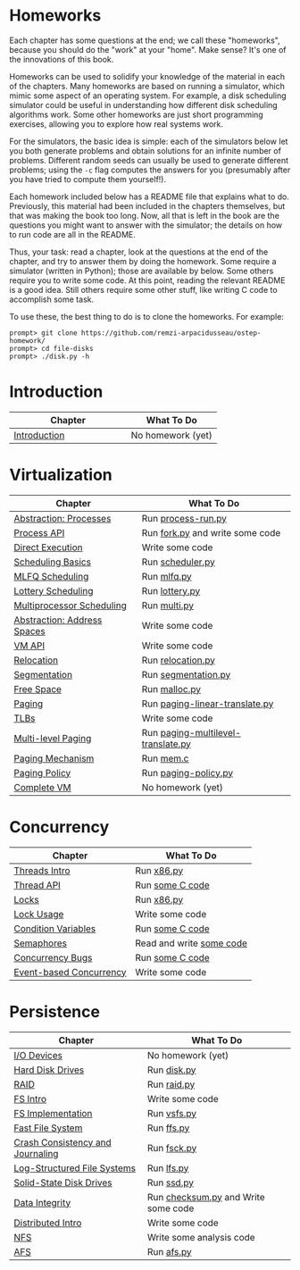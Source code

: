 # Homeworks

Each chapter has some questions at the end; we call these "homeworks", because you should do the "work" at your "home". Make sense? It's one of the innovations of this book.

Homeworks can be used to solidify your knowledge of the material in each of the chapters. Many homeworks are based on running a simulator, which mimic some aspect of an operating system. For example, a disk scheduling simulator could be useful in understanding how different disk scheduling algorithms work. Some other homeworks are just short programming exercises, allowing you to explore how real systems work.

For the simulators, the basic idea is simple: each of the simulators below let you both generate problems and obtain solutions for an infinite number of problems. Different random seeds can usually be used to generate different problems; using the `-c` flag computes the answers for you (presumably after you have tried to compute them yourself!).

Each homework included below has a README file that explains what to do. Previously, this material had been included in the chapters themselves, but that was making the book too long. Now, all that is left in the book are the questions you might want to answer with the simulator; the details on how to run code are all in the README.

Thus, your task: read a chapter, look at the questions at the end of the chapter, and try to answer them by doing the homework. Some require a simulator (written in Python); those are available by below. Some others require you to write some code. At this point, reading the relevant README is a good idea. Still others require some other stuff, like writing C code to accomplish some task.

To use these, the best thing to do is to clone the homeworks. For example:

```shell
prompt> git clone https://github.com/remzi-arpacidusseau/ostep-homework/
prompt> cd file-disks
prompt> ./disk.py -h
```

# Introduction

| Chapter                                                                               | What To Do        |
| ------------------------------------------------------------------------------------- | ----------------- |
| [Introduction](http://www.cs.wisc.edu/~remzi/OSTEP/intro.pdf)                         | No homework (yet) |

# Virtualization

| Chapter                                                                              | What To Do                                                                                                             |
| ------------------------------------------------------------------------------------ | ---------------------------------------------------------------------------------------------------------------------- |
| [Abstraction: Processes](http://www.cs.wisc.edu/~remzi/OSTEP/cpu-intro.pdf)          | Run [process-run.py](https://github.com/remzi-arpacidusseau/ostep-homework/blob/master/cpu-intro)                      |
| [Process API](http://www.cs.wisc.edu/~remzi/OSTEP/cpu-api.pdf)                       | Run [fork.py](https://github.com/remzi-arpacidusseau/ostep-homework/blob/master/cpu-api) and write some code           |
| [Direct Execution](http://www.cs.wisc.edu/~remzi/OSTEP/cpu-mechanisms.pdf)           | Write some code                                                                                                        |
| [Scheduling Basics](http://www.cs.wisc.edu/~remzi/OSTEP/cpu-sched.pdf)               | Run [scheduler.py](https://github.com/remzi-arpacidusseau/ostep-homework/blob/master/cpu-sched)                        |
| [MLFQ Scheduling](http://www.cs.wisc.edu/~remzi/OSTEP/cpu-sched-mlfq.pdf)            | Run [mlfq.py](https://github.com/remzi-arpacidusseau/ostep-homework/blob/master/cpu-sched-mlfq)                        |
| [Lottery Scheduling](http://www.cs.wisc.edu/~remzi/OSTEP/cpu-sched-lottery.pdf)      | Run [lottery.py](https://github.com/remzi-arpacidusseau/ostep-homework/blob/master/cpu-sched-lottery)                  |
| [Multiprocessor Scheduling](http://www.cs.wisc.edu/~remzi/OSTEP/cpu-sched-multi.pdf) | Run [multi.py](https://github.com/remzi-arpacidusseau/ostep-homework/blob/master/cpu-sched-multi)                      |
| [Abstraction: Address Spaces](http://www.cs.wisc.edu/~remzi/OSTEP/vm-intro.pdf)      | Write some code                                                                                                        |
| [VM API](http://www.cs.wisc.edu/~remzi/OSTEP/vm-api.pdf)                             | Write some code                                                                                                        |
| [Relocation](http://www.cs.wisc.edu/~remzi/OSTEP/vm-mechanism.pdf)                   | Run [relocation.py](https://github.com/remzi-arpacidusseau/ostep-homework/blob/master/vm-mechanism)                    |
| [Segmentation](http://www.cs.wisc.edu/~remzi/OSTEP/vm-segmentation.pdf)              | Run [segmentation.py](https://github.com/remzi-arpacidusseau/ostep-homework/blob/master/vm-segmentation)               |
| [Free Space](http://www.cs.wisc.edu/~remzi/OSTEP/vm-freespace.pdf)                   | Run [malloc.py](https://github.com/remzi-arpacidusseau/ostep-homework/blob/master/vm-freespace)                        |
| [Paging](http://www.cs.wisc.edu/~remzi/OSTEP/vm-paging.pdf)                          | Run [paging-linear-translate.py](https://github.com/remzi-arpacidusseau/ostep-homework/blob/master/vm-paging)          |
| [TLBs](http://www.cs.wisc.edu/~remzi/OSTEP/vm-tlbs.pdf)                              | Write some code                                                                                                        |
| [Multi-level Paging](http://www.cs.wisc.edu/~remzi/OSTEP/vm-smalltables.pdf)         | Run [paging-multilevel-translate.py](https://github.com/remzi-arpacidusseau/ostep-homework/blob/master/vm-smalltables) |
| [Paging Mechanism](http://www.cs.wisc.edu/~remzi/OSTEP/vm-beyondphys.pdf)            | Run [mem.c](https://github.com/remzi-arpacidusseau/ostep-homework/blob/master/vm-beyondphys)                           |
| [Paging Policy](http://www.cs.wisc.edu/~remzi/OSTEP/vm-beyondphys-policy.pdf)        | Run [paging-policy.py](https://github.com/remzi-arpacidusseau/ostep-homework/blob/master/vm-beyondphys-policy)         |
| [Complete VM](http://www.cs.wisc.edu/~remzi/OSTEP/vm-complete.pdf)                   | No homework (yet)                                                                                                      |

# Concurrency

| Chapter                                                                           | What To Do                                                                                                 |
| --------------------------------------------------------------------------------- | ---------------------------------------------------------------------------------------------------------- |
| [Threads Intro](http://www.cs.wisc.edu/~remzi/OSTEP/threads-intro.pdf)            | Run [x86.py](https://github.com/remzi-arpacidusseau/ostep-homework/blob/master/threads-intro)              |
| [Thread API](http://www.cs.wisc.edu/~remzi/OSTEP/threads-api.pdf)                 | Run [some C code](https://github.com/remzi-arpacidusseau/ostep-homework/blob/master/threads-api)           |
| [Locks](http://www.cs.wisc.edu/~remzi/OSTEP/threads-locks.pdf)                    | Run [x86.py](https://github.com/remzi-arpacidusseau/ostep-homework/blob/master/threads-locks)              |
| [Lock Usage](http://www.cs.wisc.edu/~remzi/OSTEP/threads-locks-usage.pdf)         | Write some code                                                                                            |
| [Condition Variables](http://www.cs.wisc.edu/~remzi/OSTEP/threads-cv.pdf)         | Run [some C code](https://github.com/remzi-arpacidusseau/ostep-homework/blob/master/threads-cv)            |
| [Semaphores](http://www.cs.wisc.edu/~remzi/OSTEP/threads-sema.pdf)                | Read and write [some code](https://github.com/remzi-arpacidusseau/ostep-homework/blob/master/threads-sema) |
| [Concurrency Bugs](http://www.cs.wisc.edu/~remzi/OSTEP/threads-bugs.pdf)          | Run [some C code](https://github.com/remzi-arpacidusseau/ostep-homework/blob/master/threads-bugs)          |
| [Event-based Concurrency](http://www.cs.wisc.edu/~remzi/OSTEP/threads-events.pdf) | Write some code                                                                                            |

# Persistence

| Chapter                                                                                     | What To Do                                                                                                              |
| ------------------------------------------------------------------------------------------- | ----------------------------------------------------------------------------------------------------------------------- |
| [I/O Devices](http://www.cs.wisc.edu/~remzi/OSTEP/file-devices.pdf)                         | No homework (yet)                                                                                                       |
| [Hard Disk Drives](http://www.cs.wisc.edu/~remzi/OSTEP/file-disks.pdf)                      | Run [disk.py](https://github.com/remzi-arpacidusseau/ostep-homework/blob/master/file-disks)                             |
| [RAID](http://www.cs.wisc.edu/~remzi/OSTEP/file-raid.pdf)                                   | Run [raid.py](https://github.com/remzi-arpacidusseau/ostep-homework/blob/master/file-raid)                              |
| [FS Intro](http://www.cs.wisc.edu/~remzi/OSTEP/file-intro.pdf)                              | Write some code                                                                                                         |
| [FS Implementation](http://www.cs.wisc.edu/~remzi/OSTEP/file-implementation.pdf)            | Run [vsfs.py](https://github.com/remzi-arpacidusseau/ostep-homework/blob/master/file-implementation)                    |
| [Fast File System](http://www.cs.wisc.edu/~remzi/OSTEP/file-ffs.pdf)                        | Run [ffs.py](https://github.com/remzi-arpacidusseau/ostep-homework/blob/master/file-ffs)                                |
| [Crash Consistency and Journaling](http://www.cs.wisc.edu/~remzi/OSTEP/file-journaling.pdf) | Run [fsck.py](https://github.com/remzi-arpacidusseau/ostep-homework/blob/master/file-journaling)                        |
| [Log-Structured File Systems](http://www.cs.wisc.edu/~remzi/OSTEP/file-lfs.pdf)             | Run [lfs.py](https://github.com/remzi-arpacidusseau/ostep-homework/blob/master/file-lfs)                                |
| [Solid-State Disk Drives](http://www.cs.wisc.edu/~remzi/OSTEP/file-ssd.pdf)                 | Run [ssd.py](https://github.com/remzi-arpacidusseau/ostep-homework/blob/master/file-ssd)                                |
| [Data Integrity](http://www.cs.wisc.edu/~remzi/OSTEP/file-integrity.pdf)                    | Run [checksum.py](https://github.com/remzi-arpacidusseau/ostep-homework/blob/master/file-integrity) and Write some code |
| [Distributed Intro](http://www.cs.wisc.edu/~remzi/OSTEP/dist-intro.pdf)                     | Write some code                                                                                                         |
| [NFS](http://www.cs.wisc.edu/~remzi/OSTEP/dist-nfs.pdf)                                     | Write some analysis code                                                                                                |
| [AFS](http://www.cs.wisc.edu/~remzi/OSTEP/dist-afs.pdf)                                     | Run [afs.py](https://github.com/remzi-arpacidusseau/ostep-homework/blob/master/dist-afs)                                |
